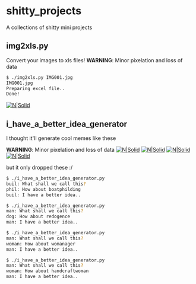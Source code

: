 # shitty_projects
A collections of shitty mini projects

## img2xls.py
Convert your images to xls files! 
**WARNING**: Minor pixelation and loss of data

```sh
$ ./img2xls.py IMG001.jpg
IMG001.jpg
Preparing excel file..
Done!
```

[![N|Solid](https://raw.githubusercontent.com/avinayak/shitty_projects/master/screenshots/img2xls_1.PNG)](https://raw.githubusercontent.com/avinayak/shitty_projects/master/screenshots/img2xls_1.PNG)

## i_have_a_better_idea_generator
I thought it'll generate cool memes like these

**WARNING**: Minor pixelation and loss of data
[![N|Solid](https://github.com/avinayak/shitty_projects/raw/master/screenshots/ihabi1.jpg)](https://github.com/avinayak/shitty_projects/raw/master/screenshots/ihabi1.jpg)
[![N|Solid](https://github.com/avinayak/shitty_projects/raw/master/screenshots/ihabi2.png)](https://github.com/avinayak/shitty_projects/raw/master/screenshots/ihabi2.png)
[![N|Solid](https://github.com/avinayak/shitty_projects/raw/master/screenshots/ihabi3.png)](https://github.com/avinayak/shitty_projects/raw/master/screenshots/ihabi3.png)
[![N|Solid](https://github.com/avinayak/shitty_projects/raw/master/screenshots/ihabi4.png)](https://github.com/avinayak/shitty_projects/raw/master/screenshots/ihabi4.png)

but it only dropped these :/

```sh
$ ./i_have_a_better_idea_generator.py
buil: What shall we call this?
phil: How about boatphilding
buil: I have a better idea..
```
```sh
$ ./i_have_a_better_idea_generator.py
man: What shall we call this?
dog: How about redogence
man: I have a better idea..
```
```sh
$ ./i_have_a_better_idea_generator.py
man: What shall we call this?
woman: How about womanager
man: I have a better idea..
```
```sh
$ ./i_have_a_better_idea_generator.py
man: What shall we call this?
woman: How about handcraftwoman
man: I have a better idea..
```

